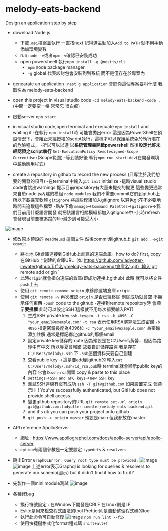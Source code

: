 # melody-eats-backend
Design an application step by step

-  download Node.js 
    -  下載`.msi`檔案並執行 一直按next 記得選主動加入`Add to PATH` 就不用手動添加環境變數
    -  run `node -v`或者`npm -v`確認已安裝成功
    -  open powersheell 執行`npm install -g @nestjs/cli`
       - `npm` node package manager
       - `-g` global 代表該封包會安裝到到系統 而不是僅存在於專案內

-  genearate an application
    -`nest g application` 會問你這個專案要叫什麼 我取名為 melody-eats-backend

-  open this project in visual studio code
    -`cd melody-eats-backend`
    -`code .` (中間一定要空一格 常常忘 很白痴)
-  啟動server `npm start`
 
-  in visual studio code,open terminal and execuate `npm install` and waiting it
    -在執行 `npm install`時 可能會拋出error 這是因為PowerShell在預設情況下，會阻止未經授權的script執行，這樣才可以保護系統免於執行潛在的危險程式。
    -所以可以以選 以**系統管理員開啟powershell** 然後**設定允許未經認證之script執行** `Set-ExecutionPolicy Remotesigned-Scope CurrentUser`(Scope範圍) 
    -等到裝好後 執行`npm run start:dev`(在開發環境中啟動應用程式)

-  create a repository in github to record the new process (只專注於我們想要的開發的項目)
    -在terminal中輸入`git init` initialize
    -這時visual studio code會跳出warnings 提示目前repository有大量未提交的變更 這些變更通常來自於node.js內建的模組 `node_modules` 我們不需要commit它們到github上
     所以下載擴充軟體 `gitignore` 將這些模組加入gitignore 以避免git花不必要地時間去追蹤這些檔案
    -點左下角 `manage`->`Command Palettes`->`gitignore`->我們目前用什麼語言開發 就把該語言相關模組都加入gitignore中
    -此時refresh 會發現目前要被追蹤的file減少到可接受大小
  
  ![image](https://github.com/user-attachments/assets/ee645b52-9d7f-4a8e-b6f5-e4b0401d7ef6)
- 修改原本預設的 `ReadMe.md` 這個文件 然後commit到github上 `git add .`->`git commit`
    - 將本地 Git倉庫連接到GitHub上創建的遠端倉庫。how to do? first, copy在GitHub上創建的倉庫URL（如 https://github.com/ladyotter-inwater(github用戶名)/melody-eats-bacxkend(倉庫名).git）輸入`git remote add origin `
    - 此時`origin`就會指向遠端的倉庫(即成功連接上github) 此時 就可以將文件`push`上去
    - 使用 `git remote remove origin` 來移除遠端倉庫 `origin`
    - 使用 `git remote -v` 再次確認 `origin` 是否已經移除 刪除成功就會空 不顯示任何東西
-`push` code to the github
    -連接到remote repository時 會顯示**要授權** 此時可以設定SSH(這樣就不用每次都要輸入PAT)
      1. 生成SSH private key `ssh-keygen -t rsa -b 4096 -C "your_email@example.com"`
        `-t rsa` 表示使用RSA演算法生成密鑰
        `-b 4096` 指定密鑰長度為4096位
        `-C "your_email@example.com"` 為密鑰添加註解 通常是標記綁定github的那個email
      2. 設定private key儲存的route 因為預設是在C:\Users\黃馨... 但因為路徑中有中文 所以等夏會報錯 故要自訂儲存路徑 我是存在 `C:/Users/melody/.ssh` 下 `.ssh`這個資料夾要自己創建
      3. 查看public key ->這是要add到github的 輸入`cat C:/Users/melody/.ssh/id_rsa.pub`時 terminal就會顯示public key的內容 它會以`ssh-rsa`開頭 copy & paste to this place
      4. `settings`->`SSH and GPG keys`->`new SSH key`
      5. 測試SSH連線有沒有成功 `ssh -T git@github.com` 如果設置完成 會顯示Hi <your-username>! You've successfully authenticated, but GitHub does not provide shell access.
      6. 變更github repository的URL `git remote set-url origin git@github.com:ladyotter-inwater/melody-eats-backend.git`
      7. and it's ok you can push your project onto github
      8. `git push -u origin master` 預設是main 但我都放在master
-  API reference ApolloServer
    - 網址 : https://www.apollographql.com/docs/apollo-server/api/apollo-server
    - `option`有兩個參數是一定要設定 `typedefs` & `resolvers`
-  跳出Error `GraphQLError: Query root type must be provided.`
     ![image](https://github.com/user-attachments/assets/a47b07f0-2d3a-4b25-a4a9-cdb46a109179)
     ![image](https://github.com/user-attachments/assets/78266ca7-0365-41a3-94a5-5fb438694c30)
      上述error表示Graphql is looking for queries & resolvers to generate our schema(圖示) but it didn't find it
      how to fix it?
-  先製作一個mini module測試 ![image](https://github.com/user-attachments/assets/6be70620-6bc1-4ef4-bf32-db0383e33b31)

-  各種修bug
    - 換行符號設定 : 在Window下開發是CRLF 在Linux則是LF
    - Eslite是用來檢查程式語法的tool Prettier則是自動整理程式碼的tool
    - 執行此命令可自動修復
      ![image](https://github.com/user-attachments/assets/fb41082c-28ca-46b3-a610-7cd54ecb2b25)
      `npm run lint --fix`
    - 使用快捷鍵格式化format程式碼 `shift+alt+f`

